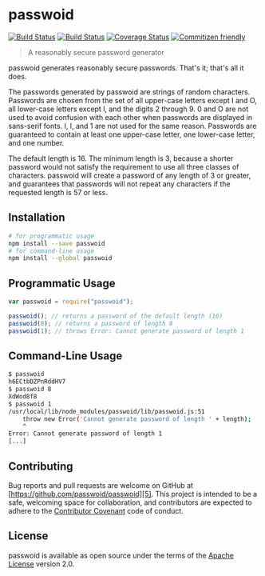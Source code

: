 # passwoid

[![Build Status][10]][11] [![Build Status][1]][3]
[![Coverage Status][2]][4] [![Commitizen friendly][8]][9]

> A reasonably secure password generator

passwoid generates reasonably secure passwords. That's it; that's all it does.

The passwords generated by passwoid are strings of random characters. Passwords
are chosen from the set of all upper-case letters except I and O, all lower-case
letters except l, and the digits 2 through 9. 0 and O are not used to avoid
confusion with each other when passwords are displayed in sans-serif fonts. I,
l, and 1 are not used for the same reason. Passwords are guaranteed to contain
at least one upper-case letter, one lower-case letter, and one number.

The default length is 16. The minimum length is 3, because a shorter password
would not satisfy the requirement to use all three classes of characters.
passwoid will create a password of any length of 3 or greater, and guarantees
that passwords will not repeat any characters if the requested length is 57 or
less.

## Installation

```bash
# for programmatic usage
npm install --save passwoid
# for command-line usage
npm install --global passwoid
```

## Programmatic Usage

```js
var passwoid = require("passwoid");

passwoid(); // returns a password of the default length (16)
passwoid(8); // returns a password of length 8
passwoid(1); // throws Error: Cannot generate password of length 1
```

## Command-Line Usage

```bash
$ passwoid
h6ECtbDZPnRddHV7
$ passwoid 8
XdWod8f8
$ passwoid 1
/usr/local/lib/node_modules/passwoid/lib/passwoid.js:51
    throw new Error('Cannot generate password of length ' + length);
    ^
Error: Cannot generate password of length 1
[...]
```

## Contributing

Bug reports and pull requests are welcome on GitHub at
[https://github.com/passwoid/passwoid][5]. This project is intended to be a
safe, welcoming space for collaboration, and contributors are expected to adhere
to the [Contributor Covenant][6] code of conduct.

## License

passwoid is available as open source under the terms of the [Apache License][7]
version 2.0.

[1]: https://travis-ci.org/passwoid/passwoid.svg
[2]: https://coveralls.io/repos/github/passwoid/passwoid/badge.svg?branch=master
[3]: https://travis-ci.org/passwoid/passwoid
[4]: https://coveralls.io/github/passwoid/passwoid?branch=master
[5]: https://github.com/passwoid/passwoid
[6]: http://contributor-covenant.org
[7]: http://www.apache.org/licenses/LICENSE-2.0
[8]: https://img.shields.io/badge/commitizen-friendly-brightgreen.svg
[9]: https://commitizen.github.io/cz-cli/
[10]: https://img.shields.io/npm/v/passwoid.svg
[11]: https://www.npmjs.com/package/passwoid
